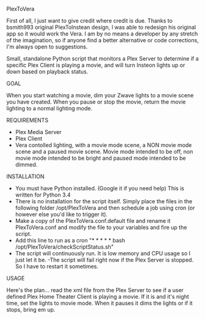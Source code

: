 PlexToVera

First of all, I just want to give credit where credit is due.  Thanks to bsmith993 original PlexToInstean design, I was able to redesign his original app so it would work the Vera.  I am by no means a developer by any stretch of the imagination, so if anyone find a better alternative or code corrections, I'm always open to suggestions.  

Small, standalone Python script that monitors a Plex Server to determine if a specific Plex Client is playing a movie, and will turn Insteon lights up or down based on playback status.

GOAL

When you start watching a movie, dim your Zwave lights to a movie scene you have created. When you pause or stop the movie, return the movie lighting to a normal lighting mode.

REQUIREMENTS

- Plex Media Server
- Plex Client
- Vera contolled lighting, with a movie mode scene,  a NON movie mode scene and a paused movie scene. Movie mode intended to be off, non movie mode intended to be bright and paused mode intended to be dimmed.

INSTALLATION

- You must have Python installed. (Google it if you need help) This is written for Python 3.4 
- There is no installation for the script itself. Simply place the files in the following folder /opt/PlexToVera and then schedule a job using cron (or however else you'd like to trigger it). 
- Make a copy of the PlexToVera.conf.default file and rename it PlexToVera.conf and modify the file to your variables and fire up the script.
- Add this line to run as a cron "* * * * *  bash /opt/PlexToVera/checkScriptStatus.sh"
- The script will continuously run. It is low memory and CPU usage so I just let it be. -The script will fail right now if the Plex Server is stopped. So I have to restart it sometimes.

USAGE

Here's the plan... read the xml file from the Plex Server to see if a user defined Plex Home Theater Client is playing a movie. If it is and it's night time, set the lights to movie mode. When it pauses it dims the lights or if it stops, bring em up.
